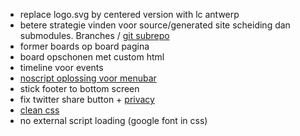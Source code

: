 * replace logo.svg by centered version with lc antwerp
* betere strategie vinden voor source/generated site scheiding dan submodules.
   Branches / [git subrepo](https://github.com/ingydotnet/git-subrepo)
* former boards op board pagina
* board opschonen met custom html
* timeline voor events
* [noscript oplossing voor menubar](https://github.com/twbs/bootstrap/issues/15786)
* stick footer to bottom screen
* fix twitter share button + [privacy](https://github.com/panzi/SocialSharePrivacy)
* [clean css](https://github.com/purifycss/purifycss)
* no external script loading (google font in css)

